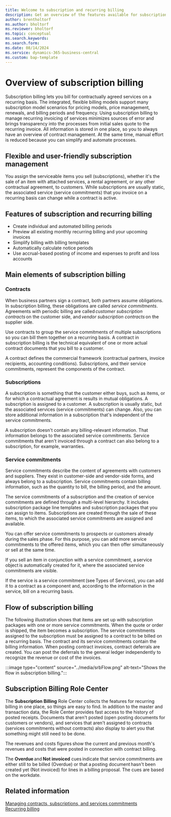 ```yaml
---
title: Welcome to subscription and recurring billing 
description: Get an overview of the features available for subscription and recurring billing.
author: brentholtorf
ms.author: bholtorf
ms.reviewer: bholtorf
ms.topic: conceptual
ms.search.keywords: 
ms.search.form: 
ms.date: 08/14/2024
ms.service: dynamics-365-business-central
ms.custom: bap-template
---
```


# Overview of subscription billing

Subscription billing lets you bill for contractually agreed services on a recurring basis. The integrated, flexible billing models support many subscription model scenarios for pricing models, price management, renewals, and billing periods and frequency. Using subscription billing to manage recurring invoicing of services minimizes sources of error and brings transparency into the processes from initial sales quote to the recurring invoice. All information is stored in one place, so you to always have an overview of contract management. At the same time, manual effort is reduced because you can simplify and automate processes.  

## Flexible and user-friendly subscription management

You assign the serviceable items you sell (subscriptions), whether it's the sale of an item with attached services, a rental agreement, or any other contractual agreement, to customers. While subscriptions are usually static, the associated service (service commitments) that you invoice on a recurring basis can change while a contract is active.

## Features of subscription and recurring billing

* Create individual and automated billing periods
* Preview all existing monthly recurring billing and your upcoming invoices
* Simplify billing with billing templates
* Automatically calculate notice periods
* Use accrual-based posting of income and expenses to profit and loss accounts

## Main elements of subscription billing 

### Contracts​

When business partners sign a contract, both partners assume obligations. In subscription billing, these obligations are called *service commitments*. Agreements with periodic billing are called *customer subscription contracts* on the customer side, and *vendor subscription contracts* on the supplier side.

Use contracts to group the service commitments of multiple subscriptions so you can bill them together on a recurring basis. A contract in subscription billing is the technical equivalent of one or more actual contract documents that you bill to a customer.

A contract defines the commercial framework (contractual partners, invoice recipients, accounting conditions). Subscriptions, and their service commitments, represent the components of the contract.

### Subscriptions

A subscription is something that the customer either buys, such as items, or for which a contractual agreement is results in mutual obligations. A subscription is assigned to a customer. A subscription is usually static, but the associated services (service commitments) can change. Also, you can store additional information in a subscription that's independent of the service commitments.

A subscription doesn't contain any billing-relevant information. That information belongs to the associated service commitments. Service commitments that aren't invoiced through a contract can also belong to a subscription, for example, warranties.

### Service commitments​

Service commitments describe the content of agreements with customers and suppliers. They exist in customer-side and vendor-side forms, and always belong to a subscription. Service commitments contain billing information, such as the quantity to bill, the billing period, and the amount.

The service commitments of a subscription and the creation of service commitments are defined through a multi-level hierarchy. It includes subscription package line templates and subscription packages that you can assign to items. Subscriptions are created through the sale of these items, to which the associated service commitments are assigned and available.

You can offer service commitments to prospects or customers already during the sales phase. For this purpose, you can add more service commitments to the offered items, which you can then offer simultaneously or sell at the same time.

If you sell an item in conjunction with a service commitment, a service object is automatically created for it, where the associated service commitments are visible. <!--Don't understand what we mean by "visible" here-->

If the service is a service commitment (see Types of Services), you can add it to a contract as a component and, according to the information in the service, bill on a recurring basis.

## Flow of subscription billing​

The following illustration shows that items are set up with subscription packages with one or more service commitments. When the quote or order is shipped, the item becomes a subscription. The service commitments assigned to the subscription must be assigned to a contract to be billed on a recurring basis. The contract and its service commitments contain the billing information. When posting contract invoices, contract deferrals are created. You can post the deferrals to the general ledger independently to recognize the revenue or cost of the invoices.

:::image type="content" source="../media/srbFlow.png" alt-text="Shows the flow in subscription billing.":::

## Subscription Billing Role Center​

The **Subscription Billing** Role Center collects the features for recurring billing in one place, so things are easy to find. In addition to the master and transaction data, the Role Center provides fast access to the history of posted receipts. Documents that aren't posted (open posting documents for customers or vendors), and services that aren't assigned to contracts (services commitments without contracts) also display to alert you that something might still need to be done.

The revenues and costs figures show the current and previous month's revenues and costs that were posted in connection with contract billing.

The **Overdue** and **Not invoiced** cues indicate that service commitments are either still to be billed (Overdue) or that a posting document hasn't been created yet (Not invoiced) for lines in a billing proposal. The cues are based on the workdate.

## Related information

[Managing contracts, subscriptions, and services commitments](working-with-contracts/contracts-services-mgmt.md)  
[Recurring billing](recurring-billing.md)  